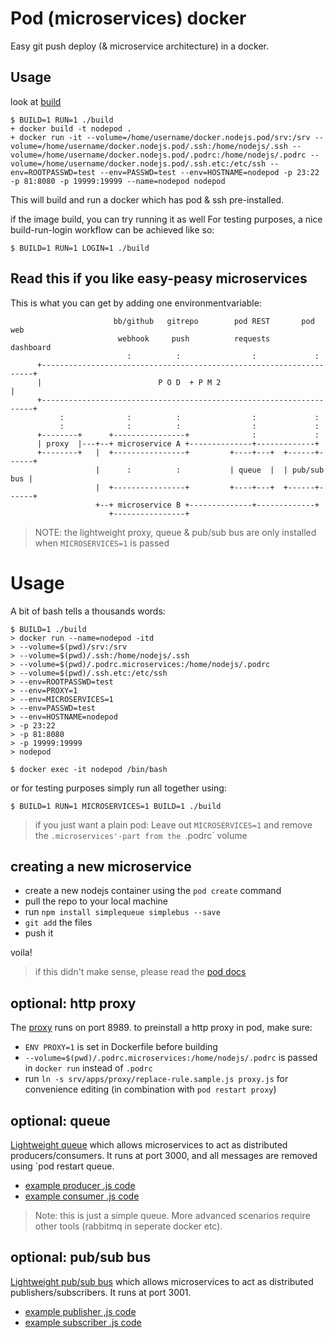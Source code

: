 # Pod (microservices) docker

Easy git push deploy (& microservice architecture) in a docker.

## Usage 

look at [build](build) 

    $ BUILD=1 RUN=1 ./build
    + docker build -t nodepod .
    + docker run -it --volume=/home/username/docker.nodejs.pod/srv:/srv --volume=/home/username/docker.nodejs.pod/.ssh:/home/nodejs/.ssh --volume=/home/username/docker.nodejs.pod/.podrc:/home/nodejs/.podrc --volume=/home/username/docker.nodejs.pod/.ssh.etc:/etc/ssh --env=ROOTPASSWD=test --env=PASSWD=test --env=HOSTNAME=nodepod -p 23:22 -p 81:8080 -p 19999:19999 --name=nodepod nodepod

This will build and run a docker which has pod & ssh pre-installed.

if the image build, you can try running it as well
For testing purposes, a nice build-run-login workflow can be achieved like so:

    $ BUILD=1 RUN=1 LOGIN=1 ./build 

## Read this if you like easy-peasy microservices 

This is what you can get by adding one environmentvariable:


                           bb/github   gitrepo        pod REST       pod web  
                            webhook     push          requests      dashboard          
                              :          :                :             :              
          +--------------------------------------------------------------------+
          |                          P O D  + P M 2                            |       
          +--------------------------------------------------------------------+
               :              :          :                :             :              
               :              :          :                :             :      
          +--------+      +----------------+              :             :              
          | proxy  |---+--+ microservice A +--------------+-------------+            
          +--------+   |  +----------------+         +----+---+  +------+------+       
                       |      :          :           | queue  |  | pub/sub bus |
                       |  +----------------+         +----+---+  +------+------+
                       +--+ microservice B +--------------+-------------+
                          +----------------+

> NOTE: the lightweight proxy, queue & pub/sub bus are only installed when `MICROSERVICES=1` is passed

# Usage 

A bit of bash tells a thousands words:

    $ BUILD=1 ./build
    > docker run --name=nodepod -itd                           
    > --volume=$(pwd)/srv:/srv                                 
    > --volume=$(pwd)/.ssh:/home/nodejs/.ssh                   
    > --volume=$(pwd)/.podrc.microservices:/home/nodejs/.podrc 
    > --volume=$(pwd)/.ssh.etc:/etc/ssh                        
    > --env=ROOTPASSWD=test                                    
    > --env=PROXY=1                                            
    > --env=MICROSERVICES=1                                    
    > --env=PASSWD=test                                        
    > --env=HOSTNAME=nodepod                                   
    > -p 23:22                                                 
    > -p 81:8080
    > -p 19999:19999                                           
    > nodepod                                                  

    $ docker exec -it nodepod /bin/bash

or for testing purposes simply run all together using:

    $ BUILD=1 RUN=1 MICROSERVICES=1 BUILD=1 ./build 

> if you just want a plain pod: Leave out `MICROSERVICES=1` and remove the `.microservices'-part from the `.podrc` volume

## creating a new microservice


* create a new nodejs container using the `pod create` command
* pull the repo to your local machine
* run `npm install simplequeue simplebus --save`
* `git add` the files
* push it

voila!

> if this didn't make sense, please read the [pod docs](https://github.com/yyx990803/pod#using-a-remote-github-repo)

## optional: http proxy

The [proxy](https://npmjs.org/package/nproxy) runs on port 8989.
to preinstall a http proxy in pod, make sure:

* `ENV PROXY=1` is set in Dockerfile before building
* `--volume=$(pwd)/.podrc.microservices:/home/nodejs/.podrc` is passed in `docker run` instead of `.podrc`
* run `ln -s srv/apps/proxy/replace-rule.sample.js proxy.js` for convenience editing (in combination with `pod restart proxy`)

## optional: queue 

[Lightweight queue](https://npmjs.org/package/simplequeue) which allows microservices to act as distributed producers/consumers.
It runs at port 3000, and all messages are removed using `pod restart queue.

* [example producer .js code](https://github.com/ajlopez/SimpleQueue/blob/master/samples/DistributedProducerConsumer/producer.js)
* [example consumer .js code](https://github.com/ajlopez/SimpleQueue/blob/master/samples/DistributedProducerConsumer/consumer.js)

> Note: this is just a simple queue. More advanced scenarios require other tools (rabbitmq in seperate docker etc).

## optional: pub/sub bus

[Lightweight pub/sub bus](https://npmjs.org/package/simplebus) which allows microservices to act as distributed publishers/subscribers.
It runs at port 3001.

* [example publisher ,js code](https://github.com/ajlopez/SimpleBus/blob/master/samples/Market/operator.js)
* [example subscriber .js code](https://github.com/ajlopez/SimpleBus/blob/master/samples/Market/subscriber.js)
